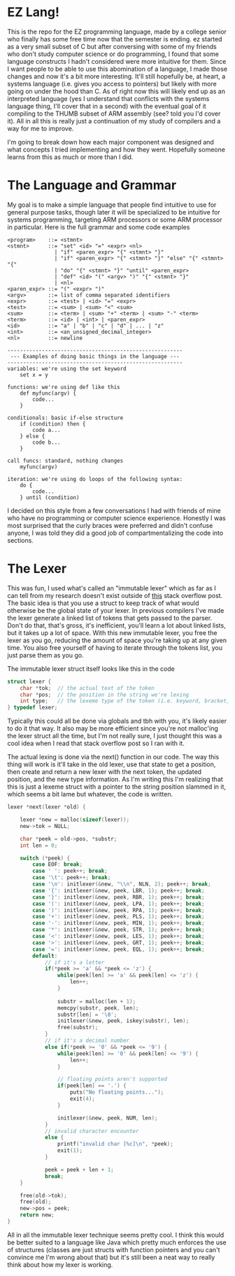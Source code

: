 # EZ Lang!

This is the repo for the EZ programming language, made by a college senior who finally has some free time now that the semester is ending. ez started as a very small subset of C
but after conversing with some of my friends who don't study computer science or do programming, I found that some language constructs I hadn't considered were more intuitive
for them. Since I want people to be able to use this abomination of a language, I made those changes and now it's a bit more interesting. It'll still hopefully be, at heart, a
systems language (i.e. gives you access to pointers) but likely with more going on under the hood than C. As of right now this will likely end up as an interpreted language
(yes I understand that conflicts with the systems language thing, I'll cover that in a second) with the eventual goal of it compiling to the THUMB subset of ARM assembly (see? 
told you I'd cover it). All in all this is really just a continuation of my study of compilers and a way for me to improve.

I'm going to break down how each major component was designed and what concepts I tried implementing and how they went. Hopefully someone learns from this as much or more than I
did.

# The Language and Grammar

My goal is to make a simple language that people find intuitive to use for general purpose tasks, though later it will be specialized to be intuitive for systems programming, targeting ARM processors or some ARM processor in particular. Here is the full grammar and some code examples

```
<program>    ::= <stmnt>
<stmnt>      ::= "set" <id> "=" <expr> <nl>
               | "if" <paren_expr> "{" <stmnt> "}" 
               | "if" <paren_expr> "{" <stmnt> "}" "else" "{" <stmnt> "{"
               | "do" "{" <stmnt> "}" "until" <paren_expr>
               | "def" <id> "(" <argv> ")" "{" <stmnt> "}"
               | <nl>
<paren_expr> ::= "(" <expr> ")"
<argv>       ::= list of comma separated identifiers
<expr>       ::= <test> | <id> "=" <expr>
<test>       ::= <sum> | <sum> "<" <sum>
<sum>        ::= <term> | <sum> "+" <term> | <sum> "-" <term>
<term>       ::= <id> | <int> | <paren_expr>
<id>         ::= "a" | "b" | "c" | "d" | ... | "z"
<int>        ::= <an_unsigned_decimal_integer>
<nl>         ::= newline

--------------------------------------------------------
 --- Examples of doing basic things in the language ---
--------------------------------------------------------
variables: we're using the set keyword
    set x = y

functions: we're using def like this
    def myfunc(argv) {
        code...
    }

conditionals: basic if-else structure
    if (condition) then {
        code a...
    } else {
        code b...
    }

call funcs: standard, nothing changes
    myfunc(argv)

iteration: we're using do loops of the following syntax:
    do {
        code...
    } until (condition)
```

I decided on this style from a few conversations I had with friends of mine who have no programming or computer science experience. Honestly I was most surprised that the curly braces were preferred and didn't confuse anyone, I was told they did a good job of compartmentalizing the code into sections.

# The Lexer

This was fun, I used what's called an "immutable lexer" which as far as I can tell from my research doesn't exist outside of [this](https://stackoverflow.com/questions/44336831/why-should-strtok-be-deprecated/) stack overflow post.
The basic idea is that you use a struct to keep track of what would otherwise be the global state of your lexer. In previous compilers I've made the lexer generate a linked list
of tokens that gets passed to the parser. Don't do that, that's gross, it's inefficient, you'll learn a lot about linked lists, but it takes up a lot of space. With this new
immutable lexer, you free the lexer as you go, reducing the amount of space you're taking up at any given time. You also free yourself of having to iterate through the tokens list, you just parse them as you go.

The immutable lexer struct itself looks like this in the code
```C
struct lexer {
    char *tok;  // the actual text of the token
    char *pos;  // the position in the string we're lexing
    int type;   // the lexeme type of the token (i.e. keyword, bracket, etc.)
} typedef lexer;
```
Typically this could all be done via globals and tbh with you, it's likely easier to do it that way. It also may be more efficient since you're not malloc'ing the lexer struct all the time, but I'm not really sure, I just thought this was a cool idea when I read that stack overflow post so I ran with it.

The actual lexing is done via the next() function in our code. The way this thing will work is it'll take in the old lexer, use that state to get a position, then create and 
return a new lexer with the next token, the updated position, and the new type information. As I'm writing this I'm realizing that this is just a lexeme struct with a pointer
to the string position slammed in it, which seems a bit lame but whatever, the code is written.
```C
lexer *next(lexer *old) {

    lexer *new = malloc(sizeof(lexer));
    new->tok = NULL;

    char *peek = old->pos, *substr;
    int len = 0;

    switch (*peek) {
        case EOF: break;
        case ' ': peek++; break;
        case '\t': peek++; break;
        case '\n': initlexer(&new, "\\n", NLN, 2); peek++; break;
        case '{': initlexer(&new, peek, LBR, 1); peek++; break;
        case '}': initlexer(&new, peek, RBR, 1); peek++; break;
        case '(': initlexer(&new, peek, LPA, 1); peek++; break;
        case ')': initlexer(&new, peek, RPA, 1); peek++; break;
        case '+': initlexer(&new, peek, PLS, 1); peek++; break;
        case '-': initlexer(&new, peek, MIN, 1); peek++; break;
        case '*': initlexer(&new, peek, STR, 1); peek++; break;
        case '<': initlexer(&new, peek, LES, 1); peek++; break;
        case '>': initlexer(&new, peek, GRT, 1); peek++; break;
        case '=': initlexer(&new, peek, EQL, 1); peek++; break;
        default:
            // if it's a letter
            if(*peek >= 'a' && *peek <= 'z') {
                while(peek[len] >= 'a' && peek[len] <= 'z') {
                    len++;
                }
         
                substr = malloc(len + 1);
                memcpy(substr, peek, len);
                substr[len] = '\0';
                initlexer(&new, peek, iskey(substr), len);
                free(substr);
            }
            // if it's a decimal number
            else if(*peek >= '0' && *peek <= '9') {
                while(peek[len] >= '0' && peek[len] <= '9') {
                    len++;
                }

                // floating points aren't supported
                if(peek[len] == '.') {
                    puts("No floating points...");
                    exit(4);
                }

                initlexer(&new, peek, NUM, len);
            }
            // invalid character encounter
            else {
                printf("invalid char [%c]\n", *peek);
                exit(1);
            }

            peek = peek + len + 1;
            break;
    }

    free(old->tok);
    free(old);
    new->pos = peek;
    return new;
}
```

All in all the immutable lexer technique seems pretty cool. I think this would be better suited to a language like Java which pretty much enforces the use of structures (classes 
are just structs with function pointers and you can't convince me I'm wrong about that) but it's still been a neat way to really think about how my lexer is working.
